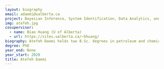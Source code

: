 ```yaml
---
layout: biography
email: adaemi@ualberta.ca
project: Bayesian Inference, System Identification, Data Analytics, and Machine Learning
img: atefeh.jpg
cosupervisor: 
  - name: Biao Huang (U of Alberta)
  - url: https://sites.ualberta.ca/~bhuang/
biography: Atefeh Daemi holds two B.Sc. degrees in petroleum and chemical engineering, both awarded from Sharif University of Technology, Iran; and received her M.Sc. degree in process control from the University of Alberta, Canada. She is currently a Ph.D. student and her research works have mainly focused on Bayesian inference, system identification, data analytics, and machine learning.
degree: PhD
year_end: None
year_start: 2020
title: Atefeh Daemi
---
```

